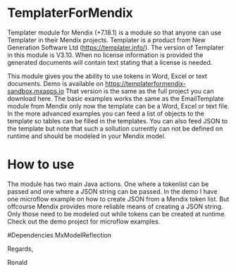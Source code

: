 # TemplaterForMendix
Templater module for Mendix (+7.18.1) is a module so that anyone can use Templater in their Mendix projects.
Templater is a product from New Generation Software Ltd (https://templater.info/). The version of Templater in this module is V3.10. When no license information is provided the generated documents will contain text stating that a license is needed. 

This module gives you the ability to use tokens in Word, Excel or text documents. Demo is available on https://templaterformendix-sandbox.mxapps.io That version is the same as the full project you can download here. 
The basic examples works the same as the EmailTemplate module from Mendix only now the template can be a Word, Excel or text file. In the more advanced examples you can feed a list of objects to the template so tables can be filled in the templates. You can also feed JSON to the template but note that such a sollution currently can not be defined on runtime and should be modeled in your Mendix model. 

# How to use
The module has two main Java actions. One where a tokenlist can be passed and one where a JSON string can be passed. In the demo I have one microflow example on how to create JSON from a Mendix token list. But offcourse Mendix provides more reliable means of creating a JSON string. Only those need to be modeled out while tokens can be created at runtime. Check out the demo project for microflow examples.

#Dependencies
MxModelReflection

Regards,

Ronald


